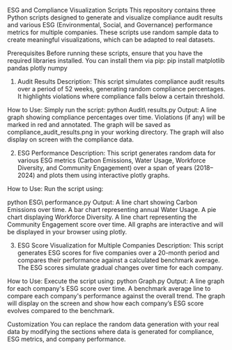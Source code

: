 ESG and Compliance Visualization Scripts
This repository contains three Python scripts designed to generate and visualize compliance audit results and various ESG (Environmental, Social, and Governance) performance metrics for multiple companies. These scripts use random sample data to create meaningful visualizations, which can be adapted to real datasets.

Prerequisites
Before running these scripts, ensure that you have the required libraries installed. You can install them via pip:
pip install matplotlib pandas plotly numpy

1. Audit Results
Description:
This script simulates compliance audit results over a period of 52 weeks, generating random compliance percentages. It highlights violations where compliance falls below a certain threshold.

How to Use:
Simply run the script:
python Audit\ results.py
Output:
A line graph showing compliance percentages over time.
Violations (if any) will be marked in red and annotated.
The graph will be saved as compliance_audit_results.png in your working directory.
The graph will also display on screen with the compliance data.

2. ESG Performance
Description:
This script generates random data for various ESG metrics (Carbon Emissions, Water Usage, Workforce Diversity, and Community Engagement) over a span of years (2018–2024) and plots them using interactive plotly graphs.

How to Use:
Run the script using:

python ESG\ performance.py
Output:
A line chart showing Carbon Emissions over time.
A bar chart representing annual Water Usage.
A pie chart displaying Workforce Diversity.
A line chart representing the Community Engagement score over time.
All graphs are interactive and will be displayed in your browser using plotly.

3. ESG Score Visualization for Multiple Companies
Description:
This script generates ESG scores for five companies over a 20-month period and compares their performance against a calculated benchmark average. The ESG scores simulate gradual changes over time for each company.

How to Use:
Execute the script using:
python Graph.py
Output:
A line graph for each company's ESG score over time.
A benchmark average line to compare each company's performance against the overall trend.
The graph will display on the screen and show how each company’s ESG score evolves compared to the benchmark.

Customization
You can replace the random data generation with your real data by modifying the sections where data is generated for compliance, ESG metrics, and company performance.
